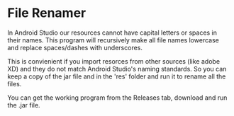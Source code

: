 # File Renamer
In Android Studio our resources cannot have capital letters or spaces in their names. This program will recursively make all file names lowercase and replace spaces/dashes with underscores.

This is convienient if you import resorces from other sources (like adobe XD) and they do not match Android Studio's naming standards. So you can keep a copy of the jar file and in the 'res' folder and run it to rename all the files.

You can get the working program from the Releases tab, download and run the .jar file.
